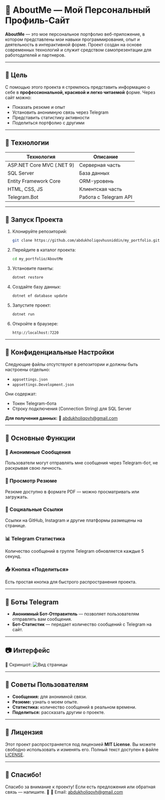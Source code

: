# 🌟 AboutMe — Мой Персональный Профиль-Сайт

**AboutMe** — это мое персональное портфолио веб-приложение, в котором представлены мои навыки программирования, опыт и деятельность в интерактивной форме. Проект создан на основе современных технологий и служит средством самопрезентации для работодателей и партнеров.

---

## 🎯 Цель

С помощью этого проекта я стремлюсь представить информацию о себе в **профессиональной, красивой и легко читаемой** форме. Через сайт можно:

- Показать резюме и опыт
- Установить анонимную связь через Telegram
- Представить статистику активности
- Поделиться портфолио с другими

---

## 🧰 Технологии

| Технология               | Описание                          |
| ------------------------ | ---------------------------------- |
| ASP.NET Core MVC (.NET 9) | Серверная часть                   |
| SQL Server               | База данных                       |
| Entity Framework Core    | ORM-уровень                       |
| HTML, CSS, JS            | Клиентская часть                  |
| Telegram.Bot             | Работа с Telegram API             |

---

## 🚀 Запуск Проекта

1. Клонируйте репозиторий:

   ```bash
   git clone https://github.com/abdukholiqovhusniddin/my_portfolio.git

2. Перейдите в каталог проекта:

   ```bash
   cd my_portfolio/AboutMe
   ```

3. Установите пакеты:

   ```bash
   dotnet restore
   ```

4. Создайте базу данных:

   ```bash
   dotnet ef database update
   ```

5. Запустите проект:

   ```bash
   dotnet run
   ```

6. Откройте в браузере:

   ```
   http://localhost:7220
   ```

---

## 🔐 Конфиденциальные Настройки

Следующие файлы отсутствуют в репозитории и должны быть настроены отдельно:

* `appsettings.json`
* `appsettings.Development.json`

Они содержат:

* Токен Telegram-бота
* Строку подключения (Connection String) для SQL Server

**Для получения данных:**
📧 [abdukholiqovh@gmail.com](mailto:abdukholiqovh@gmail.com)

---

## 🧩 Основные Функции

### 📩 Анонимные Сообщения

Пользователи могут отправлять мне сообщения через Telegram-бот, не раскрывая свою личность.

### 📄 Просмотр Резюме

Резюме доступно в формате PDF — можно просматривать или загружать.

### 🔗 Социальные Ссылки

Ссылки на GitHub, Instagram и другие платформы размещены на странице.

### 📊 Telegram Статистика

Количество сообщений в группе Telegram обновляется каждые 5 секунд.

### 📤 Кнопка «Поделиться»

Есть простая кнопка для быстрого распространения проекта.

---

## 🤖 Боты Telegram

* **Анонимный Бот-Отправитель** — позволяет пользователям отправлять вам сообщения.
* **Бот-Статистик** — передает количество сообщений с Telegram на сайт.

---

## 📷 Интерфейс

📸 Скриншот:
![Вид страницы](https://github.com/abdukholiqovhusniddin/my_profil/blob/main/Screeshot.png)

---

## 💬 Советы Пользователям

* **Сообщения:** для анонимной связи.
* **Резюме:** узнать о моем опыте.
* **Статистика:** количество сообщений в реальном времени.
* **Поделиться:** рассказать другим о проекте.

---

## 📄 Лицензия

Этот проект распространяется под лицензией **MIT License**. Вы можете свободно использовать и изменять его.
Полный текст доступен в файле [LICENSE](LICENSE).

---

## 🙏 Спасибо!

Спасибо за внимание к проекту! Если есть предложения или обратная связь — напишите. 💙
📧 Email: [abdukholiqovh@gmail.com](mailto:abdukholiqovh@gmail.com)
